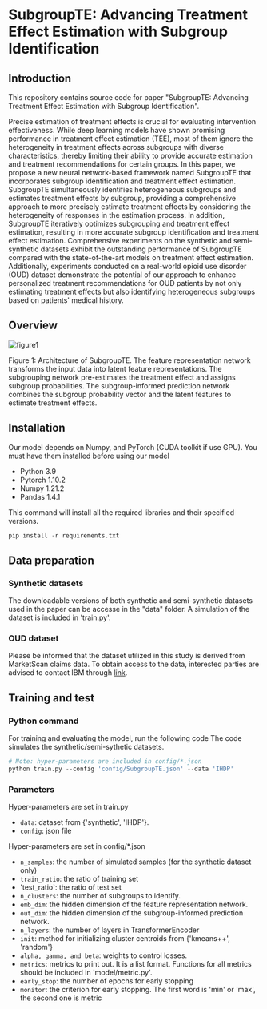# SubgroupTE: Advancing Treatment Effect Estimation with Subgroup Identification

## Introduction
This repository contains source code for paper "SubgroupTE: Advancing Treatment Effect Estimation with Subgroup Identification".

Precise estimation of treatment effects is crucial for evaluating intervention effectiveness. While deep learning models have shown promising performance in treatment effect estimation (TEE), most of them ignore the heterogeneity in treatment effects across subgroups with diverse characteristics, thereby limiting their ability to provide accurate estimation and treatment recommendations for certain groups. In this paper, we propose a new neural network-based framework named SubgroupTE that incorporates subgroup identification and treatment effect estimation. SubgroupTE simultaneously identifies heterogeneous subgroups and estimates treatment effects by subgroup, providing a comprehensive approach to more precisely estimate treatment effects by considering the heterogeneity of responses in the estimation process. In addition, SubgroupTE iteratively optimizes subgrouping and treatment effect estimation, resulting in more accurate subgroup identification and treatment effect estimation. Comprehensive experiments on the synthetic and semi-synthetic datasets exhibit the outstanding performance of SubgroupTE compared with the state-of-the-art models on treatment effect estimation. Additionally, experiments conducted on a real-world opioid use disorder (OUD) dataset demonstrate the potential of our approach to enhance personalized treatment recommendations for OUD patients by not only estimating treatment effects but also identifying heterogeneous subgroups based on patients' medical history. 

## Overview

![figure1](https://github.com/ICDM2023-SubgroupTE/SubgroupTE/assets/54523717/a5723196-306c-4a93-b02d-c842fae935d1)


Figure 1: Architecture of SubgroupTE. The feature representation network transforms the input data into latent feature representations. The subgrouping network pre-estimates the treatment effect and assigns subgroup probabilities. The subgroup-informed prediction network combines the subgroup probability vector and the latent features to estimate treatment effects.


## Installation
Our model depends on Numpy, and PyTorch (CUDA toolkit if use GPU). You must have them installed before using our model
>
* Python 3.9
* Pytorch 1.10.2
* Numpy 1.21.2
* Pandas 1.4.1

This command will install all the required libraries and their specified versions.
```python 
pip install -r requirements.txt
```

## Data preparation
### Synthetic datasets
The downloadable versions of both synthetic and semi-synthetic datasets used in the paper can be accesse in the "data" folder. 
A simulation of the dataset is included in 'train.py'.

### OUD dataset
Please be informed that the dataset utilized in this study is derived from MarketScan claims data. To obtain access to the data, interested parties are advised to contact IBM through [link](https://www.ibm.com/watson-health/merative-divestiture).

## Training and test
### Python command
For training and evaluating the model, run the following code
The code simulates the synthetic/semi-sythetic datasets.
```python 
# Note: hyper-parameters are included in config/*.json
python train.py --config 'config/SubgroupTE.json' --data 'IHDP'
```

  
### Parameters
Hyper-parameters are set in train.py
>
* `data`: dataset from {'synthetic', 'IHDP'}.
* `config`: json file

Hyper-parameters are set in config/*.json
>
* `n_samples`: the number of simulated samples (for the synthetic dataset only)
* `train_ratio`: the ratio of training set
* 'test_ratio`: the ratio of test set
* `n_clusters`: the number of subgroups to identify.
* `emb_dim`: the hidden dimension of the feature representation network.
* `out_dim`: the hidden dimension of the subgroup-informed prediction network.
* `n_layers`: the number of layers in TransformerEncoder
* `init`: method for initializing cluster centroids from {'kmeans++', 'random'}
* `alpha, gamma, and beta`: weights to control losses.
* `metrics`: metrics to print out. It is a list format. Functions for all metrics should be included in 'model/metric.py'.
* `early_stop`: the number of epochs for early stopping
* `monitor`: the criterion for early stopping. The first word is 'min' or 'max', the second one is metric


